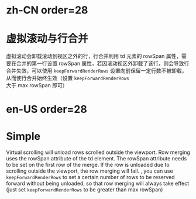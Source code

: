 # zh-CN order=28

# 虚拟滚动与行合并

虚拟滚动会卸载滚动到视区之外的行，行合并利用 td 元素的 rowSpan 属性，需要在合并的第一行设置 rowSpan 属性，若因滚动视区外卸载了该行，则会导致行合并失效，可以使用 `keepForwardRenderRows` 设置向前保留一定行数不被卸载，从而使行合并始终生效（设置 `keepForwardRenderRows` 大于 max rowSpan 即可）

# en-US order=28

# Simple

Virtual scrolling will unload rows scrolled outside the viewport. Row merging uses the rowSpan attribute of the td element. The rowSpan attribute needs to be set on the first row of the merge. If the row is unloaded due to scrolling outside the viewport, the row merging will fail. , you can use `keepForwardRenderRows` to set a certain number of rows to be reserved forward without being unloaded, so that row merging will always take effect (just set `keepForwardRenderRows` to be greater than max rowSpan)
